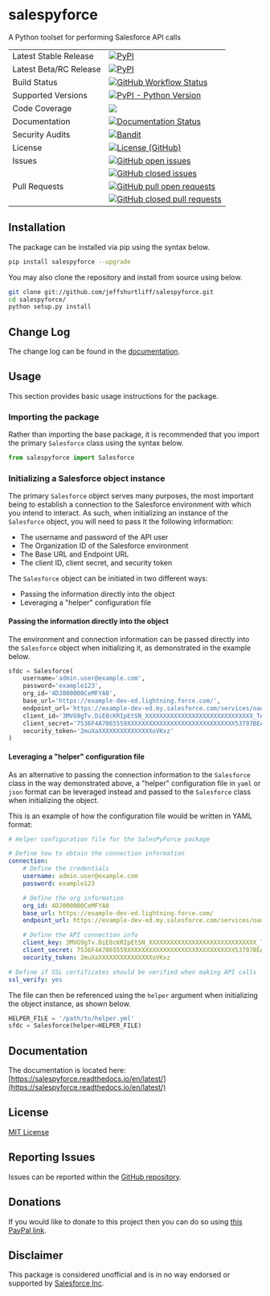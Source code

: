 # salespyforce
A Python toolset for performing Salesforce API calls

<table>
    <tr>
        <td>Latest Stable Release</td>
        <td>
            <a href='https://pypi.org/project/salespyforce/'>
                <img alt="PyPI" src="https://img.shields.io/pypi/v/salespyforce">
            </a>
        </td>
    </tr>
    <tr>
        <td>Latest Beta/RC Release</td>
        <td>
            <a href='https://pypi.org/project/salespyforce/#history'>
                <img alt="PyPI" src="https://img.shields.io/badge/pypi-1.3.0rc1-blue">
            </a>
        </td>
    </tr>
    <tr>
        <td>Build Status</td>
        <td>
            <a href="https://github.com/jeffshurtliff/salespyforce/blob/master/.github/workflows/pythonpackage.yml">
                <img alt="GitHub Workflow Status" 
                src="https://img.shields.io/github/actions/workflow/status/jeffshurtliff/salespyforce/pythonpackage.yml?branch=master">
            </a>
        </td>
    </tr>
    <tr>
        <td>Supported Versions</td>
        <td>
            <a href='https://pypi.org/project/salespyforce/'>
                <img alt="PyPI - Python Version" src="https://img.shields.io/pypi/pyversions/salespyforce">
            </a>
        </td>
    </tr>
    <tr>
        <td>Code Coverage</td>
        <td>
            <a href="https://codecov.io/gh/jeffshurtliff/salespyforce">
                <img src="https://codecov.io/gh/jeffshurtliff/salespyforce/branch/master/graph/badge.svg" />
            </a>
        </td>
    </tr>
    <tr>
        <td>Documentation</td>
        <td>
            <a href='https://salespyforce.readthedocs.io/en/latest/?badge=latest'>
                <img src='https://readthedocs.org/projects/salespyforce/badge/?version=latest' alt='Documentation Status' />
            </a>
        </td>
    </tr>
    <tr>
        <td>Security Audits</td>
        <td>
            <a href="https://github.com/marketplace/actions/python-security-check-using-bandit">
                <img alt="Bandit" src="https://img.shields.io/badge/security-bandit-yellow.svg">
            </a>
        </td>
    </tr>
    <tr>
        <td>License</td>
        <td>
            <a href="https://github.com/jeffshurtliff/salespyforce/blob/master/LICENSE">
                <img alt="License (GitHub)" src="https://img.shields.io/github/license/jeffshurtliff/salespyforce">
            </a>
        </td>
    </tr>
    <tr>
        <td style="vertical-align: top;">Issues</td>
        <td>
            <a href="https://github.com/jeffshurtliff/salespyforce/issues">
                <img style="margin-bottom:5px;" alt="GitHub open issues" src="https://img.shields.io/github/issues-raw/jeffshurtliff/salespyforce"><br />
            </a>
            <a href="https://github.com/jeffshurtliff/salespyforce/issues">
                <img alt="GitHub closed issues" src="https://img.shields.io/github/issues-closed-raw/jeffshurtliff/salespyforce">
            </a>
        </td>
    </tr>
    <tr>
        <td style="vertical-align: top;">Pull Requests</td>
        <td>
            <a href="https://github.com/jeffshurtliff/salespyforce/pulls">
                <img style="margin-bottom:5px;" alt="GitHub pull open requests" src="https://img.shields.io/github/issues-pr-raw/jeffshurtliff/salespyforce"><br />
            </a>
            <a href="https://github.com/jeffshurtliff/salespyforce/pulls">
                <img alt="GitHub closed pull requests" src="https://img.shields.io/github/issues-pr-closed-raw/jeffshurtliff/salespyforce">
            </a>
        </td>
    </tr>
</table>

## Installation
The package can be installed via pip using the syntax below.

```sh
pip install salespyforce --upgrade
```

You may also clone the repository and install from source using below.

```sh
git clone git://github.com/jeffshurtliff/salespyforce.git
cd salespyforce/
python setup.py install
```

## Change Log
The change log can be found in the [documentation](https://salespyforce.readthedocs.io/en/latest/changelog.html).

## Usage
This section provides basic usage instructions for the package.

### Importing the package
Rather than importing the base package, it is recommended that you import the primary `Salesforce` class using the 
syntax below.

```python
from salespyforce import Salesforce
```

### Initializing a Salesforce object instance
The primary `Salesforce` object serves many purposes, the most important being to establish a connection to the 
Salesforce environment with which you intend to interact. As such, when initializing an instance of the `Salesforce` 
object, you will need to pass it the following information:
* The username and password of the API user
* The Organization ID of the Salesforce environment
* The Base URL and Endpoint URL
* The client ID, client secret, and security token

The `Salesforce` object can be initiated in two different ways:
* Passing the information directly into the object
* Leveraging a "helper" configuration file

#### Passing the information directly into the object
The environment and connection information can be passed directly into the `Salesforce` object when initializing it, 
as demonstrated in the example below.

```python
sfdc = Salesforce(
    username='admin.user@example.com',
    password='example123',
    org_id='4DJ000000CeMFYA0',
    base_url='https://example-dev-ed.lightning.force.com/',
    endpoint_url='https://example-dev-ed.my.salesforce.com/services/oauth2/token',
    client_id='3MVG9gTv.DiE8cKRIpEtSN_XXXXXXXXXXXXXXXXXXXXXXXXXXXXXX_TAoy1Zk_AKGukbqa4KbhM6nVYVUu6md',
    client_secret='7536F4A7865559XXXXXXXXXXXXXXXXXXXXXXXXXXXXXX53797BEA88174713CC3C',
    security_token='2muXaXXXXXXXXXXXXXXXoVKxz'
)
```

#### Leveraging a "helper" configuration file
As an alternative to passing the connection information to the `Salesforce` class in the way demonstrated above, a
"helper" configuration file in `yaml` or `json` format can be leveraged instead and passed to the `Salesforce` class
when initializing the object.

This is an example of how the configuration file would be written in YAML format:

```yaml
# Helper configuration file for the SalesPyForce package

# Define how to obtain the connection information
connection:
    # Define the credentials
    username: admin.user@example.com
    password: example123

    # Define the org information
    org_id: 4DJ000000CeMFYA0
    base_url: https://example-dev-ed.lightning.force.com/
    endpoint_url: https://example-dev-ed.my.salesforce.com/services/oauth2/token

    # Define the API connection info
    client_key: 3MVG9gTv.DiE8cKRIpEtSN_XXXXXXXXXXXXXXXXXXXXXXXXXXXXXX_TAoy1Zk_AKGukbqa4KbhM6nVYVUu6md
    client_secret: 7536F4A7865559XXXXXXXXXXXXXXXXXXXXXXXXXXXXXX53797BEA88174713CC3C
    security_token: 2muXaXXXXXXXXXXXXXXXoVKxz

# Define if SSL certificates should be verified when making API calls
ssl_verify: yes
```

The file can then be referenced using the `helper` argument when initializing the object instance, as shown below.

```python
HELPER_FILE = '/path/to/helper.yml'
sfdc = Salesforce(helper=HELPER_FILE)
```

## Documentation
The documentation is located here: [https://salespyforce.readthedocs.io/en/latest/](https://salespyforce.readthedocs.io/en/latest/)

## License
[MIT License](https://github.com/jeffshurtliff/salespyforce/blob/master/LICENSE)

## Reporting Issues
Issues can be reported within the [GitHub repository](https://github.com/jeffshurtliff/salespyforce/issues).

## Donations
If you would like to donate to this project then you can do so using [this PayPal link](https://www.paypal.com/cgi-bin/webscr?cmd=_donations&business=XDZ8M6UV6EFK6&item_name=SalesPyForce+Python+API&currency_code=USD).

## Disclaimer
This package is considered unofficial and is in no way endorsed or supported by [Salesforce Inc](https://www.salesforce.com).
